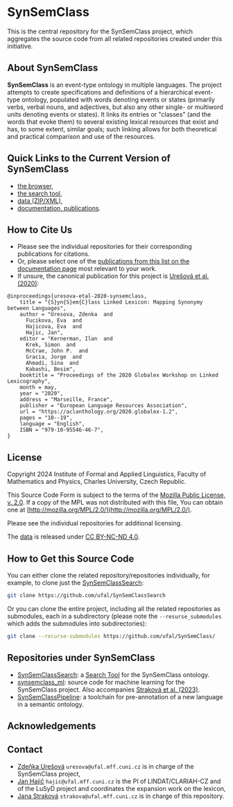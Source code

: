 # SynSemClass

This is the central repository for the SynSemClass project, which aggregates the source code from all related repositories created under this initiative.

## About SynSemClass

**SynSemClass** is an event-type ontology in multiple languages. The project attempts to create specifications and definitions of a hierarchical event-type ontology, populated with words denoting events or states (primarily verbs, verbal nouns, and adjectives, but also any other single- or multiword units denoting events or states). It links its entries or "classes" (and the words that evoke them) to several existing lexical resources that exist and has, to some extent, similar goals; such linking allows for both theoretical and practical comparison and use of the resources.

## Quick Links to the Current Version of SynSemClass

- [the browser](https://lindat.mff.cuni.cz/services/SynSemClass50/),
- [the search tool](https://lindat.mff.cuni.cz/services/SynSemClassSearch/?version=synsemclass5.0),
- [data (ZIP/XML)](http://hdl.handle.net/11234/1-5230),
- [documentation, publications](https://ufal.mff.cuni.cz/synsemclass).

## How to Cite Us

- Please see the individual repositories for their corresponding publications for citations.
- Or, please select one of the [publications from this list on the documentation page](https://ufal.mff.cuni.cz/synsemclass) most relevant to your work.
- If unsure, the canonical publication for this project is [Urešová et al. (2020)](https://aclanthology.org/2020.globalex-1.2/):

```
@inproceedings{uresova-etal-2020-synsemclass,
    title = "{S}yn{S}em{C}lass Linked Lexicon: Mapping Synonymy between Languages",
    author = "Uresova, Zdenka  and
      Fucikova, Eva  and
      Hajicova, Eva  and
      Hajic, Jan",
    editor = "Kernerman, Ilan  and
      Krek, Simon  and
      McCrae, John P.  and
      Gracia, Jorge  and
      Ahmadi, Sina  and
      Kabashi, Besim",
    booktitle = "Proceedings of the 2020 Globalex Workshop on Linked Lexicography",
    month = may,
    year = "2020",
    address = "Marseille, France",
    publisher = "European Language Resources Association",
    url = "https://aclanthology.org/2020.globalex-1.2",
    pages = "10--19",
    language = "English",
    ISBN = "979-10-95546-46-7",
}
```

## License

Copyright 2024 Institute of Formal and Applied Linguistics, Faculty of Mathematics and Physics, Charles University, Czech Republic.

This Source Code Form is subject to the terms of the [Mozilla Public License, v. 2.0](LICENSE). If a copy of the MPL was not distributed with this file, You can obtain one at [http://mozilla.org/MPL/2.0/](http://mozilla.org/MPL/2.0/).

Please see the individual repositories for additional licensing.

The [data](http://hdl.handle.net/11234/1-5230) is released under [CC BY-NC-ND 4.0](https://creativecommons.org/licenses/by-nc-nd/4.0/).

## How to Get this Source Code

You can either clone the related repository/repositories individually, for example, to clone just the [SynSemClassSearch](https://github.com/ufal/SynSemClassSearch):

```sh
git clone https://github.com/ufal/SynSemClassSearch
```

Or you can clone the entire project, including all the related repositories as submodules, each in a subdirectory (please note the `--resurse_submodules` which adds the submodules into subdirectories):

```sh
git clone --recurse-submodules https://github.com/ufal/SynSemClass/
```

## Repositories under SynSemClass

- [SynSemClassSearch](https://github.com/ufal/SynSemClassSearch): a [Search Tool](https://lindat.mff.cuni.cz/services/SynSemClassSearch/) for the SynSemClass ontology.
- [synsemclass_ml](https://github.com/strakova/synsemclass_ml): source code for machine learning for the SynSemClass project. Also accompanies [Straková et al. (2023)](https://aclanthology.org/2023.law-1.9/).
- [SynSemClassPipeline](https://github.com/ufal/SynSemClassPipeline): a toolchain for pre-annotation of a new language in a semantic ontology.

## Acknowledgements

## Contact

- [Zdeňka Urešová](https://ufal.mff.cuni.cz/zdenka-uresova) `uresova@ufal.mff.cuni.cz` is in charge of the SynSemClass project,
- [Jan Hajič](https://ufal.mff.cuni.cz/jan-hajic) `hajic@ufal.mff.cuni.cz` is the PI of LINDAT/CLARIAH-CZ and of the LuSyD project and coordinates the expansion work on the lexicon,
- [Jana Straková](https://ufal.mff.cuni.cz/jana-strakova) `strakova@ufal.mff.cuni.cz` is in charge of this repository.

